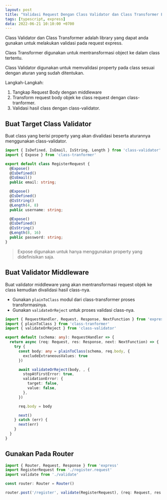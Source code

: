 ```yaml
---
layout: post
title: "Validasi Request Dengan Class Validator dan Class Transformer Express Typescript"
tags: [typescript, express]
data: 2022-06-21 10:10:00 +0700
---
```


Class Validator dan Class Transformer adalah library yang dapat anda gunakan untuk melakukan validasi pada request express.

Class Transformer digunakan untuk mentransformasi object ke dalam class tertentu.

Class Validator digunakan untuk memvalidasi property pada class sesuai dengan aturan yang sudah ditentukan.

Langkah-Langkah:

1. Tangkap Request Body dengan middleware
2. Transform request body objek ke class request dengan class-tranformer.
3. Validasi hasil class dengan class-validator.

## Buat Target Class Validator

Buat class yang berisi property yang akan divalidasi beserta aturannya menggunakan class-validator.

```ts
import { IsDefined, IsEmail, IsString, Length } from 'class-validator'
import { Expose } from 'class-tranformer'

export default class RegisterRequest {
  @Expose()
  @IsDefined()
  @IsEmail()
  public email: string;

  @Expose()
  @IsDefined()
  @IsString()
  @Length(4, 8)
  public username: string;

  @Expose()
  @IsDefined()
  @IsString()
  @Length(8, 16)
  public password: string;
}
```

> Expose digunakan untuk hanya menggunakan property yang didefinisikan saja.

## Buat Validator Middleware

Buat validator middleware yang akan mentransformasi request objek ke class kemudian divalidasi hasil class-nya.

- Gunakan `plainToClass` modul dari class-transformer proses transformasinya.
- Gunakan `validateOrReject` untuk proses validasi class-nya.

```ts
import { RequestHandler, Request, Response, NextFunction } from 'express'
import { plainToClass } from 'class-tranformer'
import { validateOrReject } from 'class-validator'

export default (schema: any): RequestHandler => {
  return async (req: Request, res: Response, next: NextFunction) => {
    try {
      const body: any = plainToClass(schema, req.body, {
        excludeExtraneousValues: true
      })

      await validateOrReject(body, , {
        stopAtFirstError: true,
        validationError: {
          target: false,
          value: false,
        },
      })

      req.body = body

      next()
    } catch (err) {
      next(err)
    }
  }
}
```

## Gunakan Pada Router

```ts
import { Router, Request, Response } from 'express'
import RegisterRequest from './register.request'
import validate from './validate'

const router: Router = Router()

router.post('/register', validate(RegisterRequest), (req: Request, res: Response) => res.json(req.body))
```